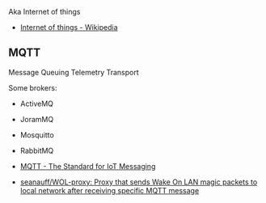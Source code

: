 Aka Internet of things

- [Internet of things - Wikipedia](https://en.wikipedia.org/wiki/Internet_of_things)

## MQTT

Message Queuing Telemetry Transport

Some brokers:

- ActiveMQ
- JoramMQ
- Mosquitto
- RabbitMQ

- [MQTT - The Standard for IoT Messaging](https://mqtt.org/)
- [seanauff/WOL-proxy: Proxy that sends Wake On LAN magic packets to local network after receiving specific MQTT message](https://github.com/seanauff/WOL-proxy)
